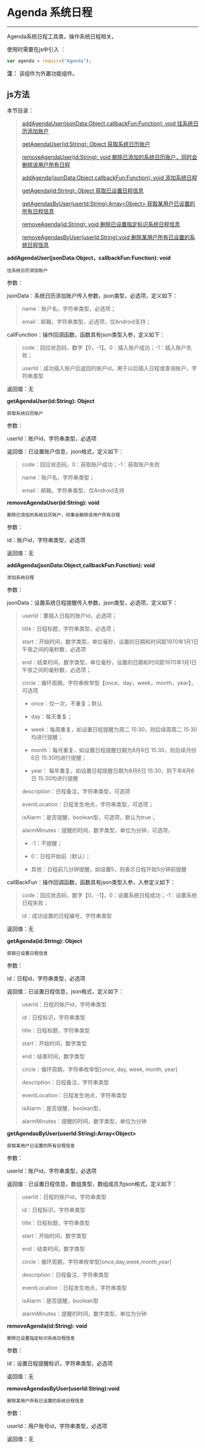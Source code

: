 # Agenda 系统日程

----------


Agenda系统日程工具类，操作系统日程相关。


使用时需要在js中引入 ：

```javascript
var agenda = require("Agenda"); 
```

**注：** 该组件为外置功能组件。

<h2 id="cid_1">js方法</h2>

本节目录：

> [addAgendaUser(jsonData:Object,callbackFun:Function): void  往系统日历添加账户](#ff_1)
> 
> [getAgendaUser(id:String): Object  获取系统日历账户 ](#ff_2) 
> 
> [removeAgendaUser(id:String): void  删除已添加的系统日历账户，同时会删除该用户所有日程](#ff_3)
> 
> [addAgenda(jsonData:Object,callbackFun:Function): void  添加系统日程](#ff_4)
> 
>  [getAgenda(id:String): Object  获取已设置日程信息](#ff_5)
> 
>  [getAgendasByUser(userId:String):Array&lt;Object&gt;  获取某用户已设置的所有日程信息 ](#ff_6)
> 
>  [removeAgenda(id:String): void  删除已设置指定标识系统日程信息 ](#ff_7)
> 
>  [removeAgendasByUser(userId:String):void  删除某用户所有已设置的系统日程信息 ](#ff_8)






<span id="ff_1">**addAgendaUser(jsonData:Object，callbackFun:Function): void**</span>  

<code>往系统日历添加账户</code>  

参数：  

jsonData：系统日历添加账户传入参数，json类型，必选项，定义如下：

> name：账户名，字符串类型，必选项；
> 
> email：邮箱，字符串类型，必选项，仅Android支持；

callFunction：操作回调函数，函数具有json类型入参，定义如下：

> code：回应状态码，数字【0，-1】。0：插入账户成功；-1：插入账户失败；
> 
> userId：成功插入账户后返回的账户id，用于以后插入日程或查询账户，字符串类型

返回值：无



<span id="ff_2">**getAgendaUser(id:String): Object**</span>  

<code>获取系统日历账户</code> 

参数：

userId：账户id，字符串类型，必选项

返回值：已设置账户信息，json格式，定义如下：

> code：回应状态码，0：获取账户成功；-1：获取账户失败
> 
> name：账户名，字符串类型；
> 
> email：邮箱，字符串类型，仅Android支持




<span id="ff_3">**removeAgendaUser(id:String): void**</span>  

<code>删除已添加的系统日历账户，同事会删除该用户所有日程</code>    

参数：

id：账户id，字符串类型，必选项

返回值：无



<span id="ff_4">**addAgenda(jsonData:Object,callbackFun:Function): void**</span>  

<code>添加系统日程</code>  

参数：

jsonData：设置系统日程提醒传入参数，json类型，必选项，定义如下：

> userId：要插入日程的账户id，必选项；
> 
> title：日程标题，字符串类型，必选项；
> 
> start：开始时间，数字类型，单位毫秒，设置的日期和时间距1970年1月1日午夜之间的毫秒数，必选项
> 
> end：结束时间，数字类型，单位毫秒，设置的日期和时间距1970年1月1日午夜之间的毫秒数，必选项；
> 
> circle：循环周期，字符串枚举型【once，day，week，month，year】，可选项
> 
> - once：仅一次，不重复；默认
> 
> - day：每天重复；
> 
> - week：每周重复，如设置日程提醒为周二 15:30，则后续周周二 15:30均进行提醒；
> 
> - month：每月重复，如设置日程提醒日期为8月6日 15:30，则后续月份6日 15:30均进行提醒；
> 
> - year： 每年重复，如设置日程提醒日期为8月6日 15:30，则下年8月6日 15:30均进行提醒
> 
> description：日程备注，字符串类型，可选项
> 
> eventLocation：日程发生地点，字符串类型，可选项；
> 
> isAlarm：是否提醒，boolean型，可选项，默认为true；
> 
> alarmMinutes：提醒的时间，数字类型，单位为分钟，可选项，
> - -1：不提醒；
> 
> - 0：日程开始前（默认）；
> 
> - 其他：日程前几分钟提醒，如设置5，则表示日程开始5分钟前提醒

callBackFun：操作回调函数，函数具有json类型入参，入参定义如下：

> code：回应状态码，数字【0，-1】，0：设置系统日程成功；-1：设置系统日程失败；
> 
> id：成功设置的日程编号，字符串类型

返回值：无 



<span id="ff_5">**getAgenda(id:String): Object**</span>  

<code>获取已设置日程信息</code> 

参数：

id：日程id，字符串类型，必选项

返回值：已设置日程信息，json格式，定义如下：

> userId：日程的账户id，字符串类型
> 
> id：日程标识，字符串类型
> 
> title：日程标题，字符串类型
>
> start：开始时间，数字类型
>
> end：结束时间，数字类型
>
> circle：循环周期，字符串枚举型[once, day, week, month, year]
> 
> description：日程备注，字符串类型
>
> eventLocation：日程发生地点，字符串类型
>
> isAlarm：是否提醒，boolean型，
>
> alarmMinutes：提醒的时间，数字类型，单位为分钟




<span id="ff_6">**getAgendasByUser(userId:String):Array&lt;Object&gt;**</span>  

<code>获取某用户已设置的所有日程信息</code> 

参数：

userId：账户id，字符串类型，必选项

返回值：已设置日程信息，数组类型，数组成员为json格式，定义如下：

> userId：日程的账户id，字符串类型
> 
> id：日程标识，字符串类型
> 
> title：日程标题，字符串类型
> 
> start：开始时间，数字类型
> 
> end：结束时间，数字类型
> 
> circle：循环周期，字符串枚举型[once,day,week,month,year]
> 
> description：日程备注，字符串类型
> 
> eventLocation：日程发生地点，字符串类型
> 
> isAlarm：是否提醒，boolean型
> 
> alarmMinutes：提醒的时间，数字类型，单位为分钟




<span id="ff_7">**removeAgenda(id:String): void**</span>  

<code>删除已设置指定标识系统日程信息</code> 

参数：

id：设置日程提醒标识，字符串类型，必选项

返回值：无



<span id="ff_8">**removeAgendasByUser(userId:String):void**</span>  

<code>删除某用户所有已设置的系统日程信息</code>  

参数：

userId：用户账号id，字符串类型，必选项

返回值：无

	







